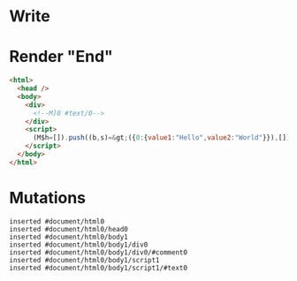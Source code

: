 # Write
  <div><!M]0 #text/0></div><script>(M$h=[]).push((b,s)=>({0:{value1:"Hello",value2:"World"}}),[])</script>


# Render "End"
```html
<html>
  <head />
  <body>
    <div>
      <!--M]0 #text/0-->
    </div>
    <script>
      (M$h=[]).push((b,s)=&gt;({0:{value1:"Hello",value2:"World"}}),[])
    </script>
  </body>
</html>
```

# Mutations
```
inserted #document/html0
inserted #document/html0/head0
inserted #document/html0/body1
inserted #document/html0/body1/div0
inserted #document/html0/body1/div0/#comment0
inserted #document/html0/body1/script1
inserted #document/html0/body1/script1/#text0
```